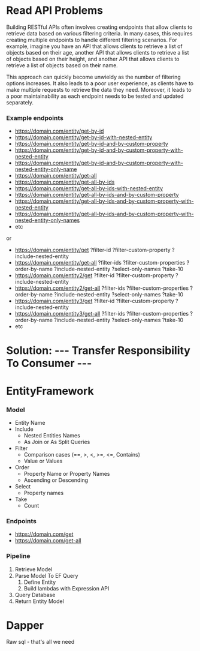 # Read API Problems

Building RESTful APIs often involves creating endpoints that allow clients to retrieve data based on various filtering
criteria. In many cases, this requires creating multiple endpoints to handle different filtering scenarios. For example,
imagine you have an API that allows clients to retrieve a list of objects based on their age, another API that allows
clients to retrieve a list of objects based on their height, and another API that allows clients to retrieve a list of
objects based on their name.

This approach can quickly become unwieldy as the number of filtering options increases. It also leads to a poor user
experience, as clients have to make multiple requests to retrieve the data they need. Moreover, it leads to a poor
maintainability as each endpoint needs to be tested and updated separately.

### Example endpoints

- https://domain.com/entity/get-by-id
- https://domain.com/entity/get-by-id-with-nested-entity
- https://domain.com/entity/get-by-id-and-by-custom-property
- https://domain.com/entity/get-by-id-and-by-custom-property-with-nested-entity
- https://domain.com/entity/get-by-id-and-by-custom-property-with-nested-entity-only-name
- https://domain.com/entity/get-all
- https://domain.com/entity/get-all-by-ids
- https://domain.com/entity/get-all-by-ids-with-nested-entity
- https://domain.com/entity/get-all-by-ids-and-by-custom-property
- https://domain.com/entity/get-all-by-ids-and-by-custom-property-with-nested-entity
- https://domain.com/entity/get-all-by-ids-and-by-custom-property-with-nested-entity-only-names
- etc

or

- https://domain.com/entity/get ?filter-id ?filter-custom-property ?include-nested-entity
- https://domain.com/entity/get-all ?filter-ids ?filter-custom-properties ?order-by-name
  ?include-nested-entity ?select-only-names ?take-10
- https://domain.com/entity2/get ?filter-id ?filter-custom-property ?include-nested-entity
- https://domain.com/entity2/get-all ?filter-ids ?filter-custom-properties ?order-by-name
  ?include-nested-entity ?select-only-names ?take-10
- https://domain.com/entity3/get ?filter-id ?filter-custom-property ?include-nested-entity
- https://domain.com/entity3/get-all ?filter-ids ?filter-custom-properties ?order-by-name
  ?include-nested-entity ?select-only-names ?take-10
- etc

# Solution: --- Transfer Responsibility To Consumer ---



# EntityFramework

### Model

- Entity Name
- Include
    - Nested Entities Names
    - As Join or As Split Queries
- Filter
    - Comparison cases (==, >, <, >=, <=, Contains)
    - Value or Values
- Order
    - Property Name or Property Names
    - Ascending or Descending
- Select
    - Property names
- Take
    - Count

### Endpoints

- https://domain.com/get
- https://domain.com/get-all

### Pipeline

1. Retrieve Model
2. Parse Model To EF Query
    1. Define Entity
    2. Build lambdas with Expression API
3. Query Database
4. Return Entity Model

# Dapper

Raw sql - that's all we need